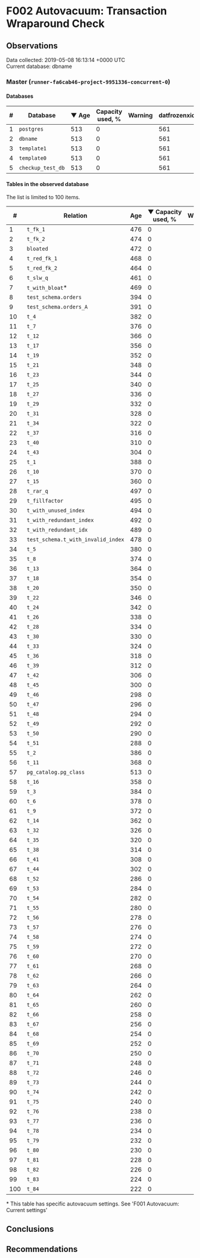# F002 Autovacuum: Transaction Wraparound Check #

## Observations ##
Data collected: 2019-05-08 16:13:14 +0000 UTC  
Current database: dbname  



### Master (`runner-fa6cab46-project-9951336-concurrent-0`) ###

#### Databases ####
  

| \# | Database | &#9660;&nbsp;Age | Capacity used, % | Warning | datfrozenxid |
|--|--------|-----|------------------|---------|--------------|
| 1 |`postgres`|513 |0 |  |561 |
| 2 |`dbname`|513 |0 |  |561 |
| 3 |`template1`|513 |0 |  |561 |
| 4 |`template0`|513 |0 |  |561 |
| 5 |`checkup_test_db`|513 |0 |  |561 |



#### Tables in the observed database ####
The list is limited to 100 items.  

| \# | Relation | Age | &#9660;&nbsp;Capacity used, % | Warning |rel_relfrozenxid | toast_relfrozenxid |
|---|-------|-----|------------------|---------|-----------------|--------------------|
| 1 |`t_fk_1` |476 |0 |  |598 |0 |
| 2 |`t_fk_2` |474 |0 |  |600 |0 |
| 3 |`bloated` |472 |0 |  |602 |0 |
| 4 |`t_red_fk_1` |468 |0 |  |606 |0 |
| 5 |`t_red_fk_2` |464 |0 |  |610 |0 |
| 6 |`t_slw_q` |461 |0 |  |613 |0 |
| 7 |`t_with_bloat`\* |469 |0 |  |605 |0 |
| 8 |`test_schema.orders` |394 |0 |  |680 |0 |
| 9 |`test_schema.orders_A` |391 |0 |  |683 |0 |
| 10 |`t_4` |382 |0 |  |692 |0 |
| 11 |`t_7` |376 |0 |  |698 |0 |
| 12 |`t_12` |366 |0 |  |708 |0 |
| 13 |`t_17` |356 |0 |  |718 |0 |
| 14 |`t_19` |352 |0 |  |722 |0 |
| 15 |`t_21` |348 |0 |  |726 |0 |
| 16 |`t_23` |344 |0 |  |730 |0 |
| 17 |`t_25` |340 |0 |  |734 |0 |
| 18 |`t_27` |336 |0 |  |738 |0 |
| 19 |`t_29` |332 |0 |  |742 |0 |
| 20 |`t_31` |328 |0 |  |746 |0 |
| 21 |`t_34` |322 |0 |  |752 |0 |
| 22 |`t_37` |316 |0 |  |758 |0 |
| 23 |`t_40` |310 |0 |  |764 |0 |
| 24 |`t_43` |304 |0 |  |770 |0 |
| 25 |`t_1` |388 |0 |  |686 |0 |
| 26 |`t_10` |370 |0 |  |704 |0 |
| 27 |`t_15` |360 |0 |  |714 |0 |
| 28 |`t_rar_q` |497 |0 |  |577 |0 |
| 29 |`t_fillfactor` |495 |0 |  |579 |0 |
| 30 |`t_with_unused_index` |494 |0 |  |580 |0 |
| 31 |`t_with_redundant_index` |492 |0 |  |582 |0 |
| 32 |`t_with_redundant_idx` |489 |0 |  |585 |0 |
| 33 |`test_schema.t_with_invalid_index` |478 |0 |  |596 |0 |
| 34 |`t_5` |380 |0 |  |694 |0 |
| 35 |`t_8` |374 |0 |  |700 |0 |
| 36 |`t_13` |364 |0 |  |710 |0 |
| 37 |`t_18` |354 |0 |  |720 |0 |
| 38 |`t_20` |350 |0 |  |724 |0 |
| 39 |`t_22` |346 |0 |  |728 |0 |
| 40 |`t_24` |342 |0 |  |732 |0 |
| 41 |`t_26` |338 |0 |  |736 |0 |
| 42 |`t_28` |334 |0 |  |740 |0 |
| 43 |`t_30` |330 |0 |  |744 |0 |
| 44 |`t_33` |324 |0 |  |750 |0 |
| 45 |`t_36` |318 |0 |  |756 |0 |
| 46 |`t_39` |312 |0 |  |762 |0 |
| 47 |`t_42` |306 |0 |  |768 |0 |
| 48 |`t_45` |300 |0 |  |774 |0 |
| 49 |`t_46` |298 |0 |  |776 |0 |
| 50 |`t_47` |296 |0 |  |778 |0 |
| 51 |`t_48` |294 |0 |  |780 |0 |
| 52 |`t_49` |292 |0 |  |782 |0 |
| 53 |`t_50` |290 |0 |  |784 |0 |
| 54 |`t_51` |288 |0 |  |786 |0 |
| 55 |`t_2` |386 |0 |  |688 |0 |
| 56 |`t_11` |368 |0 |  |706 |0 |
| 57 |`pg_catalog.pg_class` |513 |0 |  |561 |0 |
| 58 |`t_16` |358 |0 |  |716 |0 |
| 59 |`t_3` |384 |0 |  |690 |0 |
| 60 |`t_6` |378 |0 |  |696 |0 |
| 61 |`t_9` |372 |0 |  |702 |0 |
| 62 |`t_14` |362 |0 |  |712 |0 |
| 63 |`t_32` |326 |0 |  |748 |0 |
| 64 |`t_35` |320 |0 |  |754 |0 |
| 65 |`t_38` |314 |0 |  |760 |0 |
| 66 |`t_41` |308 |0 |  |766 |0 |
| 67 |`t_44` |302 |0 |  |772 |0 |
| 68 |`t_52` |286 |0 |  |788 |0 |
| 69 |`t_53` |284 |0 |  |790 |0 |
| 70 |`t_54` |282 |0 |  |792 |0 |
| 71 |`t_55` |280 |0 |  |794 |0 |
| 72 |`t_56` |278 |0 |  |796 |0 |
| 73 |`t_57` |276 |0 |  |798 |0 |
| 74 |`t_58` |274 |0 |  |800 |0 |
| 75 |`t_59` |272 |0 |  |802 |0 |
| 76 |`t_60` |270 |0 |  |804 |0 |
| 77 |`t_61` |268 |0 |  |806 |0 |
| 78 |`t_62` |266 |0 |  |808 |0 |
| 79 |`t_63` |264 |0 |  |810 |0 |
| 80 |`t_64` |262 |0 |  |812 |0 |
| 81 |`t_65` |260 |0 |  |814 |0 |
| 82 |`t_66` |258 |0 |  |816 |0 |
| 83 |`t_67` |256 |0 |  |818 |0 |
| 84 |`t_68` |254 |0 |  |820 |0 |
| 85 |`t_69` |252 |0 |  |822 |0 |
| 86 |`t_70` |250 |0 |  |824 |0 |
| 87 |`t_71` |248 |0 |  |826 |0 |
| 88 |`t_72` |246 |0 |  |828 |0 |
| 89 |`t_73` |244 |0 |  |830 |0 |
| 90 |`t_74` |242 |0 |  |832 |0 |
| 91 |`t_75` |240 |0 |  |834 |0 |
| 92 |`t_76` |238 |0 |  |836 |0 |
| 93 |`t_77` |236 |0 |  |838 |0 |
| 94 |`t_78` |234 |0 |  |840 |0 |
| 95 |`t_79` |232 |0 |  |842 |0 |
| 96 |`t_80` |230 |0 |  |844 |0 |
| 97 |`t_81` |228 |0 |  |846 |0 |
| 98 |`t_82` |226 |0 |  |848 |0 |
| 99 |`t_83` |224 |0 |  |850 |0 |
| 100 |`t_84` |222 |0 |  |852 |0 |


\* This table has specific autovacuum settings. See 'F001 Autovacuum: Current settings'


## Conclusions ##


## Recommendations ##

